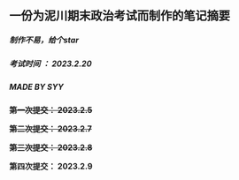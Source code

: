 ## 一份为泥川期末政治考试而制作的笔记摘要

##### 制作不易，给个star

##### 考试时间 ： 2023.2.20

##### ***MADE BY SYY***

~~**第一次提交： 2023.2.5**~~

~~**第二次提交： 2023.2.7**~~

~~**第三次提交： 2023.2.8**~~

**第四次提交： 2023.2.9**

